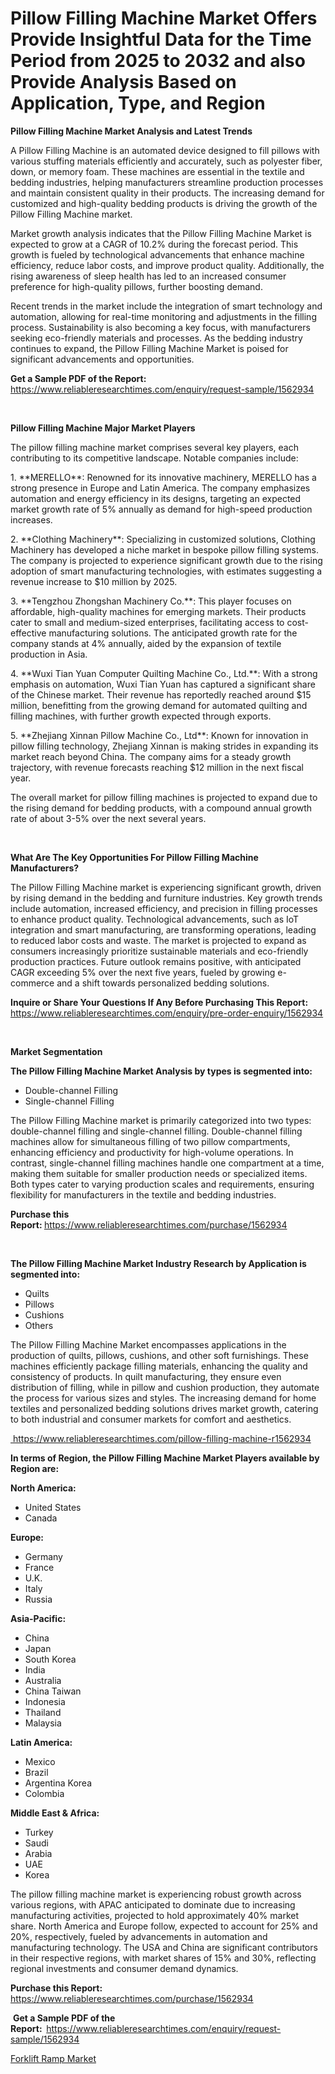 <p><h1>Pillow Filling Machine Market Offers Provide Insightful Data for the Time Period from 2025 to 2032 and also Provide Analysis Based on Application, Type, and Region</h1></p><p><strong>Pillow Filling Machine Market Analysis and Latest Trends</strong></p>
<p><p>A Pillow Filling Machine is an automated device designed to fill pillows with various stuffing materials efficiently and accurately, such as polyester fiber, down, or memory foam. These machines are essential in the textile and bedding industries, helping manufacturers streamline production processes and maintain consistent quality in their products. The increasing demand for customized and high-quality bedding products is driving the growth of the Pillow Filling Machine market.</p><p>Market growth analysis indicates that the Pillow Filling Machine Market is expected to grow at a CAGR of 10.2% during the forecast period. This growth is fueled by technological advancements that enhance machine efficiency, reduce labor costs, and improve product quality. Additionally, the rising awareness of sleep health has led to an increased consumer preference for high-quality pillows, further boosting demand.</p><p>Recent trends in the market include the integration of smart technology and automation, allowing for real-time monitoring and adjustments in the filling process. Sustainability is also becoming a key focus, with manufacturers seeking eco-friendly materials and processes. As the bedding industry continues to expand, the Pillow Filling Machine Market is poised for significant advancements and opportunities.</p></p>
<p><strong>Get a Sample PDF of the Report:&nbsp;</strong> <a href="https://www.reliableresearchtimes.com/enquiry/request-sample/1562934?utm_campaign=2263&utm_medium=2&utm_source=Github&utm_content=ia&utm_term=08042025&utm_id=pillow-filling-machine">https://www.reliableresearchtimes.com/enquiry/request-sample/1562934</a></p>
<p>&nbsp;</p>
<p><strong>Pillow Filling Machine Major Market Players</strong></p>
<p><p>The pillow filling machine market comprises several key players, each contributing to its competitive landscape. Notable companies include:</p><p>1. **MERELLO**: Renowned for its innovative machinery, MERELLO has a strong presence in Europe and Latin America. The company emphasizes automation and energy efficiency in its designs, targeting an expected market growth rate of 5% annually as demand for high-speed production increases.</p><p>2. **Clothing Machinery**: Specializing in customized solutions, Clothing Machinery has developed a niche market in bespoke pillow filling systems. The company is projected to experience significant growth due to the rising adoption of smart manufacturing technologies, with estimates suggesting a revenue increase to $10 million by 2025.</p><p>3. **Tengzhou Zhongshan Machinery Co.**: This player focuses on affordable, high-quality machines for emerging markets. Their products cater to small and medium-sized enterprises, facilitating access to cost-effective manufacturing solutions. The anticipated growth rate for the company stands at 4% annually, aided by the expansion of textile production in Asia.</p><p>4. **Wuxi Tian Yuan Computer Quilting Machine Co., Ltd.**: With a strong emphasis on automation, Wuxi Tian Yuan has captured a significant share of the Chinese market. Their revenue has reportedly reached around $15 million, benefitting from the growing demand for automated quilting and filling machines, with further growth expected through exports.</p><p>5. **Zhejiang Xinnan Pillow Machine Co., Ltd**: Known for innovation in pillow filling technology, Zhejiang Xinnan is making strides in expanding its market reach beyond China. The company aims for a steady growth trajectory, with revenue forecasts reaching $12 million in the next fiscal year.</p><p>The overall market for pillow filling machines is projected to expand due to the rising demand for bedding products, with a compound annual growth rate of about 3-5% over the next several years.</p></p>
<p>&nbsp;</p>
<p><strong>What Are The Key Opportunities For Pillow Filling Machine Manufacturers?</strong></p>
<p><p>The Pillow Filling Machine market is experiencing significant growth, driven by rising demand in the bedding and furniture industries. Key growth trends include automation, increased efficiency, and precision in filling processes to enhance product quality. Technological advancements, such as IoT integration and smart manufacturing, are transforming operations, leading to reduced labor costs and waste. The market is projected to expand as consumers increasingly prioritize sustainable materials and eco-friendly production practices. Future outlook remains positive, with anticipated CAGR exceeding 5% over the next five years, fueled by growing e-commerce and a shift towards personalized bedding solutions.</p></p>
<p><strong>Inquire or Share Your Questions If Any Before Purchasing This Report:</strong> <a href="https://www.reliableresearchtimes.com/enquiry/pre-order-enquiry/1562934?utm_campaign=2263&utm_medium=2&utm_source=Github&utm_content=ia&utm_term=08042025&utm_id=pillow-filling-machine">https://www.reliableresearchtimes.com/enquiry/pre-order-enquiry/1562934</a></p>
<p>&nbsp;</p>
<p><strong>Market Segmentation</strong></p>
<p><strong>The Pillow Filling Machine Market Analysis by types is segmented into:</strong></p>
<p><ul><li>Double-channel Filling</li><li>Single-channel Filling</li></ul></p>
<p><p>The Pillow Filling Machine market is primarily categorized into two types: double-channel filling and single-channel filling. Double-channel filling machines allow for simultaneous filling of two pillow compartments, enhancing efficiency and productivity for high-volume operations. In contrast, single-channel filling machines handle one compartment at a time, making them suitable for smaller production needs or specialized items. Both types cater to varying production scales and requirements, ensuring flexibility for manufacturers in the textile and bedding industries.</p></p>
<p><strong>Purchase this Report:&nbsp;</strong><a href="https://www.reliableresearchtimes.com/purchase/1562934?utm_campaign=2263&utm_medium=2&utm_source=Github&utm_content=ia&utm_term=08042025&utm_id=pillow-filling-machine">https://www.reliableresearchtimes.com/purchase/1562934</a></p>
<p>&nbsp;</p>
<p><strong>The Pillow Filling Machine Market Industry Research by Application is segmented into:</strong></p>
<p><ul><li>Quilts</li><li>Pillows</li><li>Cushions</li><li>Others</li></ul></p>
<p><p>The Pillow Filling Machine Market encompasses applications in the production of quilts, pillows, cushions, and other soft furnishings. These machines efficiently package filling materials, enhancing the quality and consistency of products. In quilt manufacturing, they ensure even distribution of filling, while in pillow and cushion production, they automate the process for various sizes and styles. The increasing demand for home textiles and personalized bedding solutions drives market growth, catering to both industrial and consumer markets for comfort and aesthetics.</p></p>
<p><a href="https://www.reliableresearchtimes.com/pillow-filling-machine-r1562934?utm_campaign=2263&utm_medium=2&utm_source=Github&utm_content=ia&utm_term=08042025&utm_id=pillow-filling-machine">&nbsp;https://www.reliableresearchtimes.com/pillow-filling-machine-r1562934</a></p>
<p><strong>In terms of Region, the Pillow Filling Machine Market Players available by Region are:</strong></p>
<p>
    <p> <strong> North America: </strong>
        <ul>
            <li>United States</li>
            <li>Canada</li>
        </ul>
        </p> 
    <p> <strong> Europe: </strong>
        <ul>
            <li>Germany</li>
            <li>France</li>
            <li>U.K.</li>
            <li>Italy</li>
            <li>Russia</li>
        </ul>
        </p> 
    <p> <strong> Asia-Pacific: </strong>
        <ul>
            <li>China</li>
            <li>Japan</li>
            <li>South Korea</li>
            <li>India</li>
            <li>Australia</li>
            <li>China Taiwan</li>
            <li>Indonesia</li>
            <li>Thailand</li>
            <li>Malaysia</li>
        </ul>
        </p> 
    <p> <strong> Latin America: </strong>
        <ul>
            <li>Mexico</li>
            <li>Brazil</li>
            <li>Argentina Korea</li>
            <li>Colombia</li>
        </ul>
        </p> 
    <p> <strong> Middle East & Africa: </strong>
        <ul>
            <li>Turkey</li>
            <li>Saudi</li>
            <li>Arabia</li>
            <li>UAE</li>
            <li>Korea</li>
        </ul>
    </p>
    </p>
<p><p>The pillow filling machine market is experiencing robust growth across various regions, with APAC anticipated to dominate due to increasing manufacturing activities, projected to hold approximately 40% market share. North America and Europe follow, expected to account for 25% and 20%, respectively, fueled by advancements in automation and manufacturing technology. The USA and China are significant contributors in their respective regions, with market shares of 15% and 30%, reflecting regional investments and consumer demand dynamics.</p></p>
<p><strong>Purchase this Report: </strong><a href="https://www.reliableresearchtimes.com/purchase/1562934?utm_campaign=2263&utm_medium=2&utm_source=Github&utm_content=ia&utm_term=08042025&utm_id=pillow-filling-machine">https://www.reliableresearchtimes.com/purchase/1562934</a></p>
<p>&nbsp;<strong>Get a Sample PDF of the Report:&nbsp;&nbsp;</strong><a href="https://www.reliableresearchtimes.com/enquiry/request-sample/1562934?utm_campaign=2263&utm_medium=2&utm_source=Github&utm_content=ia&utm_term=08042025&utm_id=pillow-filling-machine">https://www.reliableresearchtimes.com/enquiry/request-sample/1562934</a></p>
<p><strong></strong></p>
<p><p><a href="https://github.com/stillsfloria19981/Market-Research-Report-List-1/blob/main/forklift-ramp-market.md?utm_campaign=2263&utm_medium=2&utm_source=Github&utm_content=ia&utm_term=08042025&utm_id=pillow-filling-machine">Forklift Ramp Market</a></p></p>